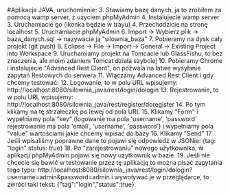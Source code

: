 #Aplikacja JAVA, uruchomienie:
3. Stawiamy bazę danych, ja to zrobiłem za pomocą wamp server, z użyciem phpMyAdmin
  4. Instalujecie wamp server
  3. Uruchamiacie go (ikonka będzie w trayu)
  4. Przechodzicie na stronę localhost
  5. Uruchamiacie phpMyAdmin
  6. Import -> Wybierz plik -> baza_danych.sql -> nazywacie ją "silownia_baza"
7. Pobieramy na dysk cały projekt (git push)
8. Eclipse -> File -> Import -> General -> Existing Project into Workspace
9. Uruchamiamy projekt na Tomcacie lub GlassFishu, to bez znaczenia, ale moim zdaniem Tomcat działa szybciej
10. Pobieramy Chrome i instalujecie "Advanced Rest Client", on pozwala na łatwe wysyłanie zapytań Restowych do serwera
11. Włączamy Advanced Rest Client i gdy chcemy testować:
  12. Logowanie, to w polu URL wpisujemy: http://localhost:8080/silownia_java/rest/login/dologin 
  13. Rejestrowanie, to w polu URL wpisujemy: http://localhost:8080/silownia_java/rest/register/doregister
  14. Po tym klikamy na tę strzałeczkę po lewej od pola URL
  15. Klikamy "Form" i wypełniamy pola "key" (logowanie ma pola 'username', 'password' rejestrowanie ma pola 'email', 'username', 'password') i wypełniamy pola "value" wartościami jakie chcemy wpisać do bazy
  16. Klikamy "Send"
  17. Jeśli wpisaliśmy poprawne dane to pojawi się odpowiedź w JSONie: {tag: "login" status: true}
18. Po "zarejestrowaniu" nowego użytkownika, w aplikacji phpMyAdmin pojawi się nowy użytkownik w bazie.
19. Jeśli nie chcecie się bawić w testowanie przez tę aplikację to można pisać zapytania tego typu:  http://localhost:8080/silownia_java/rest/login/dologin?username=admin&password=admin i wywoływać je w przeglądarce, to zwróci taki tekst: {"tag":"login","status":true} 


